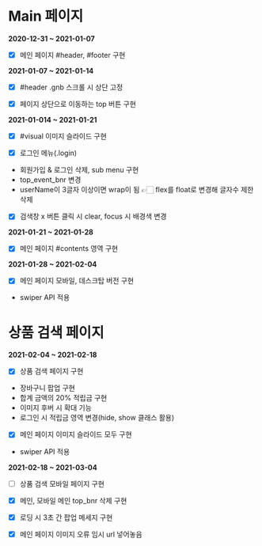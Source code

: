 # Main 페이지

**2020-12-31 ~ 2021-01-07**

- [x] 메인 페이지 #header, #footer 구현


**2021-01-07 ~ 2021-01-14**

- [x] #header .gnb 스크롤 시 상단 고정

- [x] 페이지 상단으로 이동하는 top 버튼 구현


**2021-01-014 ~ 2021-01-21**

- [x] #visual 이미지 슬라이드 구현

- [x] 로그인 메뉴(.login)
- 회원가입 & 로그인 삭제, sub menu 구현
- top_event_bnr 변경
- userName이 3글자 이상이면 wrap이 됨 👉🏻 flex를 float로 변경해 글자수 제한 삭제

- [x] 검색창 x 버튼 클릭 시 clear, focus 시 배경색 변경


**2021-01-21 ~ 2021-01-28**

- [x] 메인 페이지 #contents 영역 구현


**2021-01-28 ~ 2021-02-04**

- [x] 메인 페이지 모바일, 데스크탑 버전 구현
- swiper API 적용


# 상품 검색 페이지

**2021-02-04 ~ 2021-02-18**

- [x] 상품 검색 페이지 구현
- 장바구니 팝업 구현
- 합계 금액의 20% 적립금 구현
- 이미지 후버 시 확대 기능
- 로그인 시 적립금 영역 변경(hide, show 클래스 활용)

- [x] 메인 페이지 이미지 슬라이드 모두 구현
- swiper API 적용

**2021-02-18 ~ 2021-03-04**

- [ ] 상품 검색 모바일 페이지 구현
- [x] 메인, 모바일 메인 top_bnr 삭제 구현
- [x] 로딩 시 3초 간 팝업 메세지 구현
- [x] 메인 페이지 이미지 오류 임시 url 넣어놓음


